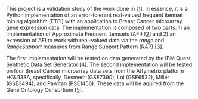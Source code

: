 This project is a validation study of the work done in [[1][1]].
In essence, it is a Python implementation of an error-tolerant real-valued frequent itemset mining algorithm (ETFI) with an application to Breast Cancer microarray gene expression data.
The implementation is composed of two parts: 1) an implementation of Approximate Frequent Itemsets (AFI) [[2][2]] and 2) an extension of AFI to work with real-valued data via the *range* and *RangeSupport* measures from Range Support Pattern (RAP) [[3][3]].

The first implementation will be tested on data generated by the IBM Quest Synthetic Data Set Generator [[4][4]].
The second implementation will be tested on four Breast Cancer microarray data sets from the Affymetrix platform HGU133A, specifically, Desmedt (GSE7390), Loi (GSE6532), Miller (GSE3494), and Pawitan (PSE1456).
These data will be aquired from the Gene Ontology Consortium [[5][5]].

[1]: http://www.biomedcentral.com/1471-2105/12/S12/S1  "Discovery of Error-Tolerant Biclusters From Noisy Gene Expression Data"
[2]: http://epubs.siam.org/doi/abs/10.1137/1.9781611972764.36  "Mining Approximate Frequent Itemsets in the Presence of Noise: Algorithm and Analysis"
[3]: http://dl.acm.org/citation.cfm?id=1557095  "An Association Analysis Approach to Biclustering"
[4]: http://ibmquestdatagen.sourceforge.net/  "IBM Quest Synthetic Data Generator"
[5]: http://www.nature.com/ng/journal/v25/n1/abs/ng0500_25.html  "Gene Ontology: tool for the unification of biology"
